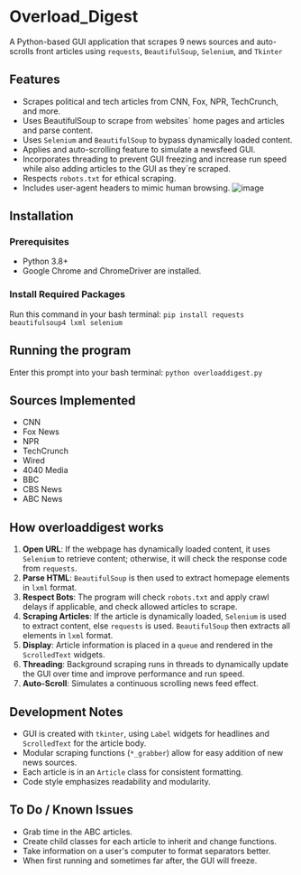# Overload_Digest
A Python-based GUI application that scrapes 9 news sources and auto-scrolls front articles using `requests`, `BeautifulSoup`, `Selenium`, and `Tkinter`

## Features
* Scrapes political and tech articles from CNN, Fox, NPR, TechCrunch, and more.
* Uses BeautifulSoup to scrape from websites` home pages and articles and parse content.
* Uses `Selenium` and `BeautifulSoup` to bypass dynamically loaded content.
* Applies and auto-scrolling feature to simulate a newsfeed GUI.
* Incorporates threading to prevent GUI freezing and increase run speed while also adding articles to the GUI as they`re scraped.
* Respects `robots.txt` for ethical scraping.
* Includes user-agent headers to mimic human browsing.
![image](https://github.com/user-attachments/assets/600edf37-5c24-4096-9bc7-3820531b5290)

## Installation
### Prerequisites
* Python 3.8+
* Google Chrome and ChromeDriver are installed.
### Install Required Packages
Run this command in your bash terminal:
`pip install requests beautifulsoup4 lxml selenium`

## Running the program
Enter this prompt into your bash terminal:
`python overloaddigest.py`

## Sources Implemented
* CNN
* Fox News
* NPR
* TechCrunch
* Wired
* 4040 Media
* BBC
* CBS News
* ABC News

## How overloaddigest works
1. **Open URL**: If the webpage has dynamically loaded content, it uses `Selenium` to retrieve content; otherwise, it will check the response code from `requests`.
2. **Parse HTML**: `BeautifulSoup` is then used to extract homepage elements in `lxml` format.
3. **Respect Bots**: The program will check `robots.txt` and apply crawl delays if applicable, and check allowed articles to scrape.
4. **Scraping Articles**: If the article is dynamically loaded, `Selenium` is used to extract content, else `requests` is used. `BeautifulSoup` then extracts all elements in `lxml` format.
5. **Display**: Article information is placed in a `queue` and rendered in the `ScrolledText` widgets.
6. **Threading**: Background scraping runs in threads to dynamically update the GUI over time and improve performance and run speed.
7. **Auto-Scroll**: Simulates a continuous scrolling news feed effect.

## Development Notes
* GUI is created with `tkinter`, using `Label` widgets for headlines and `ScrolledText` for the article body.
* Modular scraping functions (`*_grabber`) allow for easy addition of new news sources.
* Each article is in an `Article` class for consistent formatting.
* Code style emphasizes readability and modularity.

## To Do / Known Issues
* Grab time in the ABC articles.
* Create child classes for each article to inherit and change functions.
* Take information on a user's computer to format separators better.
* When first running and sometimes far after, the GUI will freeze.